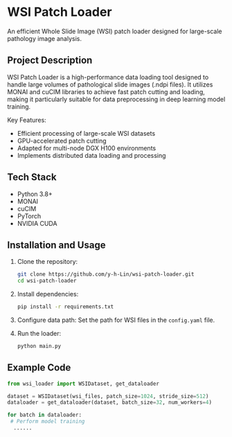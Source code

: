 # WSI Patch Loader

An efficient Whole Slide Image (WSI) patch loader designed for large-scale pathology image analysis.

## Project Description

WSI Patch Loader is a high-performance data loading tool designed to handle large volumes of pathological slide images (.ndpi files). It utilizes MONAI and cuCIM libraries to achieve fast patch cutting and loading, making it particularly suitable for data preprocessing in deep learning model training.

Key Features:
- Efficient processing of large-scale WSI datasets
- GPU-accelerated patch cutting
- Adapted for multi-node DGX H100 environments
- Implements distributed data loading and processing

## Tech Stack

- Python 3.8+
- MONAI
- cuCIM
- PyTorch
- NVIDIA CUDA

## Installation and Usage

1. Clone the repository:
   ```bash
   git clone https://github.com/y-h-Lin/wsi-patch-loader.git
   cd wsi-patch-loader
   ```

3. Install dependencies:
    ```bash
    pip install -r requirements.txt
    ```

4. Configure data path:
Set the path for WSI files in the `config.yaml` file.

5. Run the loader:
   ```bash
   python main.py
   ```


## Example Code

```python
from wsi_loader import WSIDataset, get_dataloader

dataset = WSIDataset(wsi_files, patch_size=1024, stride_size=512)
dataloader = get_dataloader(dataset, batch_size=32, num_workers=4)

for batch in dataloader:
 # Perform model training
  ......
```   
